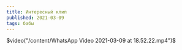 ```yaml
---
title: Интересный клип
published: 2021-03-09
tags: бабы
---
```


$video("/content/WhatsApp Video 2021-03-09 at 18.52.22.mp4")$

